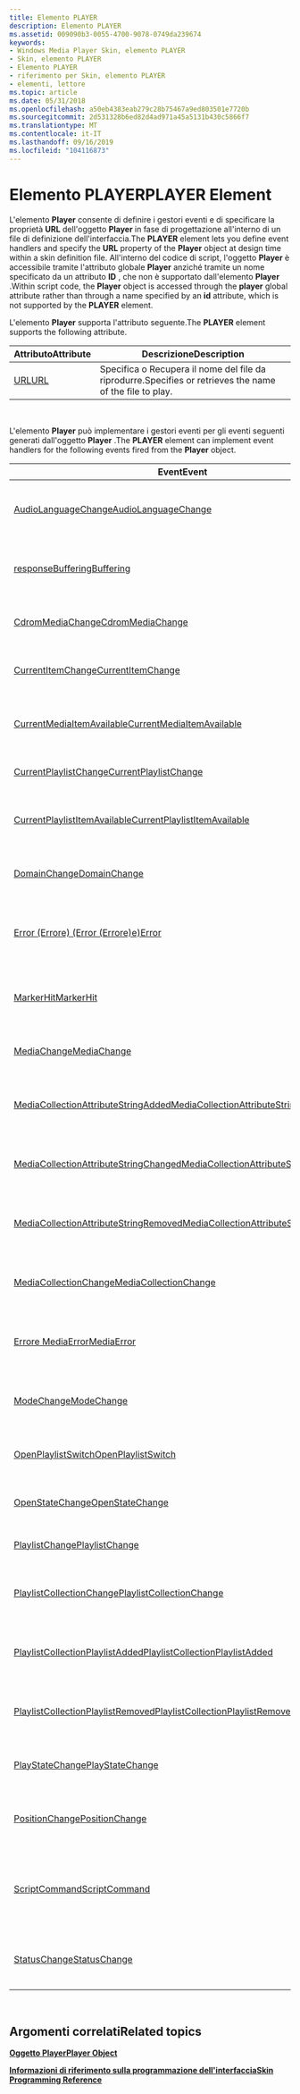 ```yaml
---
title: Elemento PLAYER
description: Elemento PLAYER
ms.assetid: 009090b3-0055-4700-9078-0749da239674
keywords:
- Windows Media Player Skin, elemento PLAYER
- Skin, elemento PLAYER
- Elemento PLAYER
- riferimento per Skin, elemento PLAYER
- elementi, lettore
ms.topic: article
ms.date: 05/31/2018
ms.openlocfilehash: a50eb4383eab279c28b75467a9ed803501e7720b
ms.sourcegitcommit: 2d531328b6ed82d4ad971a45a5131b430c5866f7
ms.translationtype: MT
ms.contentlocale: it-IT
ms.lasthandoff: 09/16/2019
ms.locfileid: "104116873"
---
```

# <a name="player-element"></a><span data-ttu-id="e7c15-108">Elemento PLAYER</span><span class="sxs-lookup"><span data-stu-id="e7c15-108">PLAYER Element</span></span>

<span data-ttu-id="e7c15-109">L'elemento **Player** consente di definire i gestori eventi e di specificare la proprietà **URL** dell'oggetto **Player** in fase di progettazione all'interno di un file di definizione dell'interfaccia.</span><span class="sxs-lookup"><span data-stu-id="e7c15-109">The **PLAYER** element lets you define event handlers and specify the **URL** property of the **Player** object at design time within a skin definition file.</span></span> <span data-ttu-id="e7c15-110">All'interno del codice di script, l'oggetto **Player** è accessibile tramite l'attributo globale **Player** anziché tramite un nome specificato da un attributo **ID** , che non è supportato dall'elemento **Player** .</span><span class="sxs-lookup"><span data-stu-id="e7c15-110">Within script code, the **Player** object is accessed through the **player** global attribute rather than through a name specified by an **id** attribute, which is not supported by the **PLAYER** element.</span></span>

<span data-ttu-id="e7c15-111">L'elemento **Player** supporta l'attributo seguente.</span><span class="sxs-lookup"><span data-stu-id="e7c15-111">The **PLAYER** element supports the following attribute.</span></span>



| <span data-ttu-id="e7c15-112">Attributo</span><span class="sxs-lookup"><span data-stu-id="e7c15-112">Attribute</span></span>             | <span data-ttu-id="e7c15-113">Descrizione</span><span class="sxs-lookup"><span data-stu-id="e7c15-113">Description</span></span>                                          |
|-----------------------|------------------------------------------------------|
| [<span data-ttu-id="e7c15-114">URL</span><span class="sxs-lookup"><span data-stu-id="e7c15-114">URL</span></span>](player-url.md) | <span data-ttu-id="e7c15-115">Specifica o Recupera il nome del file da riprodurre.</span><span class="sxs-lookup"><span data-stu-id="e7c15-115">Specifies or retrieves the name of the file to play.</span></span> |



 

<span data-ttu-id="e7c15-116">L'elemento **Player** può implementare i gestori eventi per gli eventi seguenti generati dall'oggetto **Player** .</span><span class="sxs-lookup"><span data-stu-id="e7c15-116">The **PLAYER** element can implement event handlers for the following events fired from the **Player** object.</span></span>



| <span data-ttu-id="e7c15-117">Event</span><span class="sxs-lookup"><span data-stu-id="e7c15-117">Event</span></span>                                                                                            | <span data-ttu-id="e7c15-118">Descrizione</span><span class="sxs-lookup"><span data-stu-id="e7c15-118">Description</span></span>                                                                      |
|--------------------------------------------------------------------------------------------------|----------------------------------------------------------------------------------|
| [<span data-ttu-id="e7c15-119">AudioLanguageChange</span><span class="sxs-lookup"><span data-stu-id="e7c15-119">AudioLanguageChange</span></span>](player-player-audiolanguagechange.md)                                     | <span data-ttu-id="e7c15-120">Si verifica in seguito alla modifica della lingua audio corrente.</span><span class="sxs-lookup"><span data-stu-id="e7c15-120">Occurs when the current audio language changes.</span></span>                                  |
| [<span data-ttu-id="e7c15-121">responseBuffering</span><span class="sxs-lookup"><span data-stu-id="e7c15-121">Buffering</span></span>](player-player-buffering.md)                                                         | <span data-ttu-id="e7c15-122">Si verifica all'inizio o alla fine del buffering di Windows Media Player.</span><span class="sxs-lookup"><span data-stu-id="e7c15-122">Occurs when Windows Media Player begins or ends buffering.</span></span>                       |
| [<span data-ttu-id="e7c15-123">CdromMediaChange</span><span class="sxs-lookup"><span data-stu-id="e7c15-123">CdromMediaChange</span></span>](player-player-cdrommediachange.md)                                           | <span data-ttu-id="e7c15-124">Si verifica in seguito alla modifica del supporto CD.</span><span class="sxs-lookup"><span data-stu-id="e7c15-124">Occurs when the CD media changes.</span></span>                                                |
| [<span data-ttu-id="e7c15-125">CurrentItemChange</span><span class="sxs-lookup"><span data-stu-id="e7c15-125">CurrentItemChange</span></span>](player-player-currentitemchange.md)                                         | <span data-ttu-id="e7c15-126">Si verifica quando l'elemento corrente viene modificato.</span><span class="sxs-lookup"><span data-stu-id="e7c15-126">Occurs when the current item changes.</span></span>                                            |
| [<span data-ttu-id="e7c15-127">CurrentMediaItemAvailable</span><span class="sxs-lookup"><span data-stu-id="e7c15-127">CurrentMediaItemAvailable</span></span>](player-player-currentmediaitemavailable.md)                         | <span data-ttu-id="e7c15-128">Si verifica quando l'elemento multimediale corrente diventa disponibile.</span><span class="sxs-lookup"><span data-stu-id="e7c15-128">Occurs when the current media item becomes available.</span></span>                            |
| [<span data-ttu-id="e7c15-129">CurrentPlaylistChange</span><span class="sxs-lookup"><span data-stu-id="e7c15-129">CurrentPlaylistChange</span></span>](player-player-currentplaylistchange.md)                                 | <span data-ttu-id="e7c15-130">Si verifica quando cambia la playlist corrente.</span><span class="sxs-lookup"><span data-stu-id="e7c15-130">Occurs when the current playlist changes.</span></span>                                        |
| [<span data-ttu-id="e7c15-131">CurrentPlaylistItemAvailable</span><span class="sxs-lookup"><span data-stu-id="e7c15-131">CurrentPlaylistItemAvailable</span></span>](player-player-currentplaylistitemavailable.md)                   | <span data-ttu-id="e7c15-132">Si verifica quando l'elemento della playlist corrente diventa disponibile.</span><span class="sxs-lookup"><span data-stu-id="e7c15-132">Occurs when the current playlist item becomes available.</span></span>                         |
| [<span data-ttu-id="e7c15-133">DomainChange</span><span class="sxs-lookup"><span data-stu-id="e7c15-133">DomainChange</span></span>](player-player-domainchange.md)                                                   | <span data-ttu-id="e7c15-134">Si verifica in seguito alla modifica del dominio DVD.</span><span class="sxs-lookup"><span data-stu-id="e7c15-134">Occurs when the DVD domain changes.</span></span>                                              |
| [<span data-ttu-id="e7c15-135">Error (Errore) (Error (Errore)e)</span><span class="sxs-lookup"><span data-stu-id="e7c15-135">Error</span></span>](player-player-error.md)                                                                 | <span data-ttu-id="e7c15-136">Si verifica quando il controllo Media Player Windows presenta una condizione di errore.</span><span class="sxs-lookup"><span data-stu-id="e7c15-136">Occurs when the Windows Media Player control has an error condition.</span></span>             |
| [<span data-ttu-id="e7c15-137">MarkerHit</span><span class="sxs-lookup"><span data-stu-id="e7c15-137">MarkerHit</span></span>](player-player-markerhit.md)                                                         | <span data-ttu-id="e7c15-138">Si verifica quando Windows Media Player rileva un marcatore nella clip.</span><span class="sxs-lookup"><span data-stu-id="e7c15-138">Occurs when Windows Media Player encounters a marker in the clip.</span></span>                |
| [<span data-ttu-id="e7c15-139">MediaChange</span><span class="sxs-lookup"><span data-stu-id="e7c15-139">MediaChange</span></span>](player-player-mediachange.md)                                                     | <span data-ttu-id="e7c15-140">Si verifica quando un elemento multimediale viene modificato.</span><span class="sxs-lookup"><span data-stu-id="e7c15-140">Occurs when a media item changes.</span></span>                                                |
| [<span data-ttu-id="e7c15-141">MediaCollectionAttributeStringAdded</span><span class="sxs-lookup"><span data-stu-id="e7c15-141">MediaCollectionAttributeStringAdded</span></span>](player-player-mediacollectionattributestringadded.md)     | <span data-ttu-id="e7c15-142">Si verifica quando un valore di attributo viene aggiunto alla libreria.</span><span class="sxs-lookup"><span data-stu-id="e7c15-142">Occurs when an attribute value is added to the library.</span></span>                          |
| [<span data-ttu-id="e7c15-143">MediaCollectionAttributeStringChanged</span><span class="sxs-lookup"><span data-stu-id="e7c15-143">MediaCollectionAttributeStringChanged</span></span>](player-player-mediacollectionattributestringchanged.md) | <span data-ttu-id="e7c15-144">Si verifica quando viene modificato un valore di attributo nella libreria.</span><span class="sxs-lookup"><span data-stu-id="e7c15-144">Occurs when an attribute value in the library is changed.</span></span>                        |
| [<span data-ttu-id="e7c15-145">MediaCollectionAttributeStringRemoved</span><span class="sxs-lookup"><span data-stu-id="e7c15-145">MediaCollectionAttributeStringRemoved</span></span>](player-player-mediacollectionattributestringremoved.md) | <span data-ttu-id="e7c15-146">Si verifica quando un valore di attributo viene rimosso dalla libreria.</span><span class="sxs-lookup"><span data-stu-id="e7c15-146">Occurs when an attribute value is removed from the library.</span></span>                      |
| [<span data-ttu-id="e7c15-147">MediaCollectionChange</span><span class="sxs-lookup"><span data-stu-id="e7c15-147">MediaCollectionChange</span></span>](player-player-mediacollectionchange.md)                                 | <span data-ttu-id="e7c15-148">Si verifica quando l'oggetto **mediacollection** viene modificato.</span><span class="sxs-lookup"><span data-stu-id="e7c15-148">Occurs when the **MediaCollection** object changes.</span></span>                              |
| [<span data-ttu-id="e7c15-149">Errore MediaError</span><span class="sxs-lookup"><span data-stu-id="e7c15-149">MediaError</span></span>](player-player-mediaerror.md)                                                       | <span data-ttu-id="e7c15-150">Si verifica quando l'oggetto **multimediale** presenta una condizione di errore.</span><span class="sxs-lookup"><span data-stu-id="e7c15-150">Occurs when the **Media** object has an error condition.</span></span>                         |
| [<span data-ttu-id="e7c15-151">ModeChange</span><span class="sxs-lookup"><span data-stu-id="e7c15-151">ModeChange</span></span>](player-player-modechange.md)                                                       | <span data-ttu-id="e7c15-152">Si verifica quando si passa dalla modalità casuale alla modalità normale.</span><span class="sxs-lookup"><span data-stu-id="e7c15-152">Occurs when switching between shuffle and normal mode.</span></span>                           |
| [<span data-ttu-id="e7c15-153">OpenPlaylistSwitch</span><span class="sxs-lookup"><span data-stu-id="e7c15-153">OpenPlaylistSwitch</span></span>](player-player-openplaylistswitch.md)                                       | <span data-ttu-id="e7c15-154">Si verifica quando viene avviata la riproduzione di un titolo in un DVD.</span><span class="sxs-lookup"><span data-stu-id="e7c15-154">Occurs when a title on a DVD begins playing.</span></span>                                     |
| [<span data-ttu-id="e7c15-155">OpenStateChange</span><span class="sxs-lookup"><span data-stu-id="e7c15-155">OpenStateChange</span></span>](player-player-openstatechange.md)                                             | <span data-ttu-id="e7c15-156">Si verifica quando il *lettore*. **openState** modifiche.</span><span class="sxs-lookup"><span data-stu-id="e7c15-156">Occurs when *player*.**openState** changes.</span></span>                                      |
| [<span data-ttu-id="e7c15-157">PlaylistChange</span><span class="sxs-lookup"><span data-stu-id="e7c15-157">PlaylistChange</span></span>](player-player-playlistchange.md)                                               | <span data-ttu-id="e7c15-158">Si verifica in seguito alla modifica di una playlist.</span><span class="sxs-lookup"><span data-stu-id="e7c15-158">Occurs when a playlist changes.</span></span>                                                  |
| [<span data-ttu-id="e7c15-159">PlaylistCollectionChange</span><span class="sxs-lookup"><span data-stu-id="e7c15-159">PlaylistCollectionChange</span></span>](player-player-playlistcollectionchange.md)                           | <span data-ttu-id="e7c15-160">Si verifica quando viene apportata una modifica alla raccolta di playlist.</span><span class="sxs-lookup"><span data-stu-id="e7c15-160">Occurs when something changes in the playlist collection.</span></span>                        |
| [<span data-ttu-id="e7c15-161">PlaylistCollectionPlaylistAdded</span><span class="sxs-lookup"><span data-stu-id="e7c15-161">PlaylistCollectionPlaylistAdded</span></span>](player-player-playlistcollectionplaylistadded.md)             | <span data-ttu-id="e7c15-162">Si verifica quando viene aggiunta una playlist alla raccolta di playlist.</span><span class="sxs-lookup"><span data-stu-id="e7c15-162">Occurs when a playlist is added to the playlist collection.</span></span>                      |
| [<span data-ttu-id="e7c15-163">PlaylistCollectionPlaylistRemoved</span><span class="sxs-lookup"><span data-stu-id="e7c15-163">PlaylistCollectionPlaylistRemoved</span></span>](player-player-playlistcollectionplaylistremoved.md)         | <span data-ttu-id="e7c15-164">Si verifica quando una playlist viene rimossa dalla raccolta di playlist.</span><span class="sxs-lookup"><span data-stu-id="e7c15-164">Occurs when a playlist is removed from the playlist collection.</span></span>                  |
| [<span data-ttu-id="e7c15-165">PlayStateChange</span><span class="sxs-lookup"><span data-stu-id="e7c15-165">PlayStateChange</span></span>](player-player-playstatechange.md)                                             | <span data-ttu-id="e7c15-166">Si verifica quando il *lettore*. **riproduzione** modifiche.</span><span class="sxs-lookup"><span data-stu-id="e7c15-166">Occurs when *player*.**playState** changes.</span></span>                                      |
| [<span data-ttu-id="e7c15-167">PositionChange</span><span class="sxs-lookup"><span data-stu-id="e7c15-167">PositionChange</span></span>](player-player-positionchange.md)                                               | <span data-ttu-id="e7c15-168">Si verifica quando il *lettore*. *controlli*. **currentPosition** modifiche.</span><span class="sxs-lookup"><span data-stu-id="e7c15-168">Occurs when *player*.*controls*.**currentPosition** changes.</span></span>                     |
| [<span data-ttu-id="e7c15-169">ScriptCommand</span><span class="sxs-lookup"><span data-stu-id="e7c15-169">ScriptCommand</span></span>](player-player-scriptcommand.md)                                                 | <span data-ttu-id="e7c15-170">Si verifica quando Windows Media Player rileva un comando script incorporato in un file.</span><span class="sxs-lookup"><span data-stu-id="e7c15-170">Occurs when Windows Media Player encounters a script command embedded in a file.</span></span> |
| [<span data-ttu-id="e7c15-171">StatusChange</span><span class="sxs-lookup"><span data-stu-id="e7c15-171">StatusChange</span></span>](player-player-statuschange.md)                                                   | <span data-ttu-id="e7c15-172">Si verifica in seguito alla modifica del valore della proprietà **status** .</span><span class="sxs-lookup"><span data-stu-id="e7c15-172">Occurs when the **status** property changes value.</span></span>                               |



 

## <a name="related-topics"></a><span data-ttu-id="e7c15-173">Argomenti correlati</span><span class="sxs-lookup"><span data-stu-id="e7c15-173">Related topics</span></span>

<dl> <dt>

[<span data-ttu-id="e7c15-174">**Oggetto Player**</span><span class="sxs-lookup"><span data-stu-id="e7c15-174">**Player Object**</span></span>](player-object.md)
</dt> <dt>

[<span data-ttu-id="e7c15-175">**Informazioni di riferimento sulla programmazione dell'interfaccia**</span><span class="sxs-lookup"><span data-stu-id="e7c15-175">**Skin Programming Reference**</span></span>](skin-programming-reference.md)
</dt> </dl>

 

 




